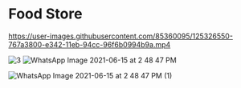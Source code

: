 # Food Store



https://user-images.githubusercontent.com/85360095/125326550-767a3800-e342-11eb-94cc-96f6b0994b9a.mp4


![3](https://user-images.githubusercontent.com/85360095/122055603-177bde80-cde9-11eb-8a96-c6b5683ec8ff.jpeg)
![WhatsApp Image 2021-06-15 at 2 48 47 PM](https://user-images.githubusercontent.com/85360095/122055605-18147500-cde9-11eb-9ca5-8078e2e0b497.jpeg)




![WhatsApp Image 2021-06-15 at 2 48 47 PM (1)](https://user-images.githubusercontent.com/85360095/122055608-18ad0b80-cde9-11eb-9083-1b99f68545c1.jpeg)




